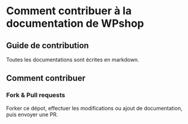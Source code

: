 # Comment contribuer à la documentation de WPshop

## Guide de contribution

Toutes les documentations sont écrites en markdown.

## Comment contribuer

### Fork & Pull requests

Forker ce dépot, effectuer les modifications ou ajout de documentation, puis envoyer une PR.
